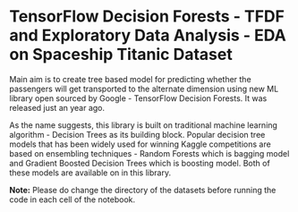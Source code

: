 # TensorFlow Decision Forests - TFDF and Exploratory Data Analysis - EDA on Spaceship Titanic Dataset

Main aim is to create tree based model for predicting whether the passengers will get transported to the alternate dimension using new ML library open sourced by Google - TensorFlow Decision Forests. It was released just an year ago.

As the name suggests, this library is built on traditional machine learning algorithm - Decision Trees as its building block. Popular decision tree models that has been widely used for winning Kaggle competitions are based on ensembling techniques - Random Forests which is bagging model and Gradient Boosted Decision Trees which is boosting model. Both of these models are available on in this library.

<b>Note:</b> Please do change the directory of the datasets before running the code in each cell of the notebook.
